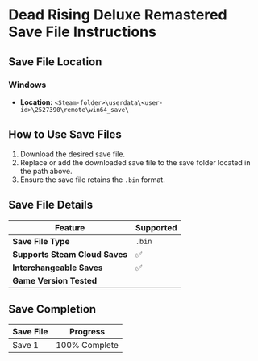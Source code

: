 # Dead Rising Deluxe Remastered Save File Instructions

## Save File Location

### Windows
- **Location:** `<Steam-folder>\userdata\<user-id>\2527390\remote\win64_save\`

## How to Use Save Files
1. Download the desired save file.
2. Replace or add the downloaded save file to the save folder located in the path above.
3. Ensure the save file retains the `.bin` format.

## Save File Details
| Feature                      | Supported       |
|------------------------------|-----------------|
| **Save File Type**           | `.bin`          |
| **Supports Steam Cloud Saves** | ✅               |
| **Interchangeable Saves**    | ✅               |
| **Game Version Tested** |                |

## Save Completion
| Save File | Progress          |
|-----------|-------------------|
| Save 1    | 100% Complete     |